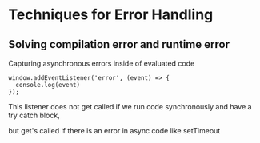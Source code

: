 # Techniques for Error Handling

## Solving compilation error and runtime error

Capturing asynchronous errors inside of evaluated code

```
window.addEventListener('error', (event) => {
  console.log(event)
});
```

This listener does not get called if we run code synchronously and have a try catch block,

but get's called if there is an error in async code like setTimeout

